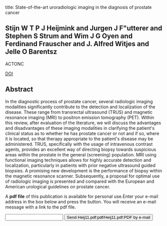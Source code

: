 title: State-of-the-art uroradiologic imaging in the diagnosis of prostate cancer

## Stijn W T P J Heijmink and Jurgen J F"utterer and Stephen S Strum and Wim J G Oyen and Ferdinand Frauscher and J. Alfred Witjes and Jelle O Barentsz
ACTONC

<a href="https://doi.org/10.3109/0284186X.2010.578369">DOI</a>

## Abstract
In the diagnostic process of prostate cancer, several radiologic imaging modalities significantly contribute to the detection and localization of the disease. These range from transrectal ultrasound (TRUS) and magnetic resonance imaging (MRI) to positron emission tomography (PET). Within this review, after evaluation of the literature, we will discuss the advantages and disadvantages of these imaging modalities in clarifying the patient's clinical status as to whether he has prostate cancer or not and if so, where it is located, so that therapy appropriate to the patient's disease may be administered. TRUS, specifically with the usage of intravenous contrast agents, provides an excellent way of directing biopsy towards suspicious areas within the prostate in the general (screening) population. MRI using functional imaging techniques allows for highly accurate detection and localization, particularly in patients with prior negative ultrasound guided biopsies. A promising new development is the performance of biopsy within the magnetic resonance scanner. Subsequently, a proposal for optimal use of radiologic imaging is presented and compared with the European and American urological guidelines on prostate cancer.

A <b>pdf file</b> of this publication is available for personal use.Enter your e-mail address in the box below and press the button. You will receive an e-mail message with a link to the pdf file.
<form action="sender.php">  <input type="text" name="email">  <input type="submit" value="Send Heij11.pdf:pdf/Heij11.pdf:PDF by e-mail"></form>